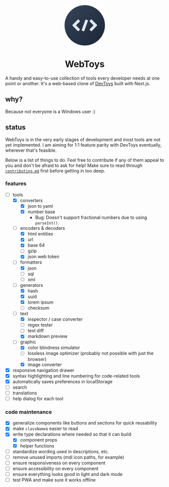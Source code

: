 <div align="center">
	<img src="logo/logo-circle-128.png" alt="WebToys logo">
	<h1>WebToys</h1>
</div>

A handy and easy-to-use collection of tools every developer needs at one point or another. It's a web-based clone of [DevToys](https://github.com/veler/DevToys) built with Next.js.

## why?

Because not everyone is a Windows user :)

## status

WebToys is in the very early stages of development and most tools are not yet implemented. I am aiming for 1:1 feature parity with DevToys eventually, wherever that's feasible.

Below is a list of things to do. Feel free to contribute if any of them appeal to you and don't be afraid to ask for help! Make sure to read through [`contributing.md`](contributing.md) first before getting in too deep.

### features

- [ ] tools
  - [x] converters
    - [x] json to yaml
    - [x] number base
      - Bug: Doesn't support fractional numbers due to using `parseInt()`.
  - [ ] encoders & decoders
    - [x] html entities
    - [x] url
    - [x] base 64
    - [ ] gzip
    - [x] json web token
  - [ ] formatters
    - [x] json
    - [ ] sql
    - [ ] xml
  - [ ] generators
    - [x] hash
    - [x] uuid
    - [x] lorem ipsum
    - [ ] checksum
  - [ ] text
    - [x] inspector / case converter
    - [ ] regex tester
    - [ ] text diff
    - [x] markdown preview
  - [ ] graphic
    - [x] color blindness simulator
    - [ ] lossless image optimizer (probably not possible with just the browser)
    - [x] image converter
- [x] responsive navigation drawer
- [x] syntax highlighting and line numbering for code-related tools
- [x] automatically saves preferences in localStorage
- [ ] search
- [ ] translations
- [ ] help dialog for each tool

### code maintenance

- [x] generalize components like buttons and sections for quick reusability
- [x] make `className`s easier to read
- [x] write type declarations where needed so that it can build
  - [x] component props
  - [x] helper functions
- [ ] standardize wording used in descriptions, etc.
- [ ] remove unused imports (mdi icon paths, for example)
- [ ] ensure responsiveness on every component
- [ ] ensure accessibility on every component
- [ ] ensure everything looks good in light and dark mode
- [ ] test PWA and make sure it works offline
